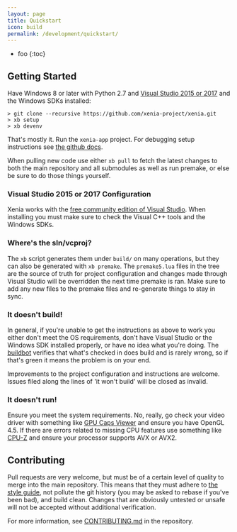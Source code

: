 ```yaml
---
layout: page
title: Quickstart
icon: build
permalink: /development/quickstart/
---
```


* foo
{:toc}

## Getting Started

Have Windows 8 or later with Python 2.7 and [Visual Studio 2015 or 2017](https://www.visualstudio.com/downloads/download-visual-studio-vs) and the Windows SDKs installed:

    > git clone --recursive https://github.com/xenia-project/xenia.git
    > xb setup
    > xb devenv

That's mostly it. Run the `xenia-app` project. For debugging setup instructions
see [the github docs](https://github.com/xenia-project/xenia/blob/master/building.md).

When pulling new code use either `xb pull` to fetch the latest changes to both
the main repository and all submodules as well as run premake, or else be sure
to do those things yourself.

### Visual Studio 2015 or 2017 Configuration

Xenia works with the [free community edition of Visual Studio](https://www.visualstudio.com/downloads/download-visual-studio-vs).
When installing you must make sure to check the Visual C++ tools and the
Windows SDKs.

### Where's the sln/vcproj?

The `xb` script generates them under `build/` on many operations, but they can
also be generated with `xb premake`. The `premake5.lua` files in the tree are
the source of truth for project configuration and changes made through
Visual Studio will be overridden the next time premake is ran. Make sure to
add any new files to the premake files and re-generate things to stay in sync.

### It doesn't build!

In general, if you're unable to get the instructions as above to work you either
don't meet the OS requirements, don't have Visual Studio or the Windows SDK
installed properly, or have no idea what you're doing. The
[buildbot](http://build.xenia.jp/waterfall) verifies that what's checked in does
build and is rarely wrong, so if that's green it means the problem is on your
end.

Improvements to the project configuration and instructions are welcome. Issues
filed along the lines of 'it won't build' will be closed as invalid.

### It doesn't run!

Ensure you meet the system requirements. No, really, go check your video driver
with something like [GPU Caps Viewer](http://www.ozone3d.net/gpu_caps_viewer/)
and ensure you have OpenGL 4.5. If there are errors related to missing CPU
features use something like [CPU-Z](http://www.cpuid.com/softwares/cpu-z.html)
and ensure your processor supports AVX or AVX2.

## Contributing

Pull requests are very welcome, but must be of a certain level of quality to
merge into the main repository.
This means that they must adhere to [the style guide](https://github.com/xenia-project/xenia/blob/master/style_guide.md),
not pollute the git history (you may be asked to rebase if you've been bad),
and build clean. Changes that are obviously untested or unsafe will not be
accepted without additional verification.

For more information, see [CONTRIBUTING.md](https://github.com/xenia-project/xenia/blob/master/CONTRIBUTING.md)
in the repository.
